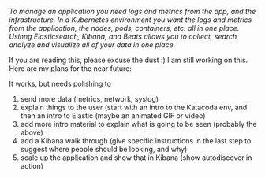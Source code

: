 *To manage an application you need logs and metrics from the app, and the infrastructure.  In a Kubernetes environment you want the logs and metrics from the application, the nodes, pods, containers, etc. all in one place. Usinng Elasticsearch, Kibana, and Beats allows you to collect, search, analyze and visualize all of your data in one place.*

If you are reading this, please excuse the dust :)  I am still working on this.  Here are my plans for the near future:

It works, but needs polishing to 
1. send more data (metrics, network, syslog)
2. explain things to the user (start  with an intro  to  the Katacoda  env, and then an intro to Elastic (maybe an animated GIF or video)
3. add more intro material to explain what is going to be seen (probably the above)
4. add a Kibana walk through (give specific  instructions in  the  last  step to suggest where people should be looking, and why)
5. scale up the application and show that in Kibana (show autodiscover in action)
